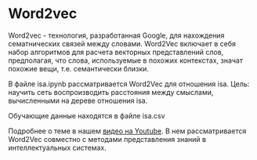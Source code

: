 # Word2vec

Word2vec - технология, разработанная Google, для нахождения сематнических связей между словами.
Word2Vec включает в себя набор алгоритмов для расчета векторных представлений слов, предполагая, что слова, используемые в похожих контекстах, значат похожие вещи, т.е. семантически близки.

В файле isa.ipynb рассматривается Word2Vec для отношения isa.
Цель: научить сеть воспроизводить расстояния между смыслами, вычисленными на дереве отношения isa.

Обучающие данные находятся в файле isa.csv

Подробнее о теме в нашем [видео на Youtube](https://youtu.be/UYqbZnIx_yw). В нем рассматривается Word2Vec совместно с методами представления знаний в интеллектуальных системах.

